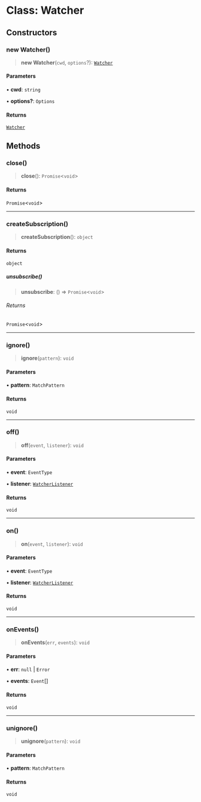 # Class: Watcher

## Constructors

### new Watcher()

> **new Watcher**(`cwd`, `options`?): [`Watcher`](Watcher.md)

#### Parameters

• **cwd**: `string`

• **options?**: `Options`

#### Returns

[`Watcher`](Watcher.md)

## Methods

### close()

> **close**(): `Promise`\<`void`\>

#### Returns

`Promise`\<`void`\>

---

### createSubscription()

> **createSubscription**(): `object`

#### Returns

`object`

##### unsubscribe()

> **unsubscribe**: () => `Promise`\<`void`\>

###### Returns

`Promise`\<`void`\>

---

### ignore()

> **ignore**(`pattern`): `void`

#### Parameters

• **pattern**: `MatchPattern`

#### Returns

`void`

---

### off()

> **off**(`event`, `listener`): `void`

#### Parameters

• **event**: `EventType`

• **listener**: [`WatcherListener`](../type-aliases/WatcherListener.md)

#### Returns

`void`

---

### on()

> **on**(`event`, `listener`): `void`

#### Parameters

• **event**: `EventType`

• **listener**: [`WatcherListener`](../type-aliases/WatcherListener.md)

#### Returns

`void`

---

### onEvents()

> **onEvents**(`err`, `events`): `void`

#### Parameters

• **err**: `null` \| `Error`

• **events**: `Event`[]

#### Returns

`void`

---

### unignore()

> **unignore**(`pattern`): `void`

#### Parameters

• **pattern**: `MatchPattern`

#### Returns

`void`
